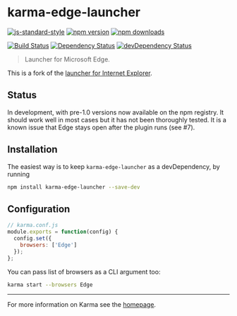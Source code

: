 # karma-edge-launcher

[![js-standard-style](https://img.shields.io/badge/code%20style-standard-brightgreen.svg?style=flat-square)](https://github.com/nickmccurdy/karma-edge-launcher)
 [![npm version](https://img.shields.io/npm/v/karma-edge-launcher.svg?style=flat-square)](https://www.npmjs.com/package/karma-edge-launcher) [![npm downloads](https://img.shields.io/npm/dm/karma-edge-launcher.svg?style=flat-square)](https://www.npmjs.com/package/karma-edge-launcher)

[![Build Status](https://img.shields.io/travis/nickmccurdy/karma-edge-launcher/master.svg?style=flat-square)](https://travis-ci.org/nickmccurdy/karma-edge-launcher) [![Dependency Status](https://img.shields.io/david/nickmccurdy/karma-edge-launcher.svg?style=flat-square)](https://david-dm.org/nickmccurdy/karma-edge-launcher) [![devDependency Status](https://img.shields.io/david/dev/nickmccurdy/karma-edge-launcher.svg?style=flat-square)](https://david-dm.org/nickmccurdy/karma-edge-launcher#info=devDependencies)

> Launcher for Microsoft Edge.

This is a fork of the [launcher for Internet Explorer](https://github.com/karma-runner/karma-ie-launcher).

## Status
In development, with pre-1.0 versions now available on the npm registry. It should work well in most cases but it has not been thoroughly tested. It is a known issue that Edge stays open after the plugin runs (see #7).

## Installation

The easiest way is to keep `karma-edge-launcher` as a devDependency, by running

```bash
npm install karma-edge-launcher --save-dev
```

## Configuration
```js
// karma.conf.js
module.exports = function(config) {
  config.set({
    browsers: ['Edge']
  });
};
```

You can pass list of browsers as a CLI argument too:
```bash
karma start --browsers Edge
```

----

For more information on Karma see the [homepage].


[homepage]: http://karma-runner.github.com
